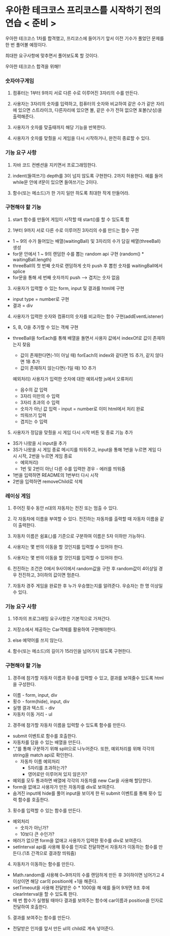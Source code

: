 <h1>우아한 테크코스 프리코스를 시작하기 전의 연습 < 준비 > </h1>

<p>우아한 테크코스 1차를 합격했고, 프리코스에 들어가기 앞서 이전 기수가 풀었던 문제를 한 번 풀어볼 예정이다.</p>
<p>최대한 요구사항에 맞추면서 풀어보도록 할 것이다.</p>

<p>우아한 테크코스 합격을 위해!!</p>

<h3> 숫자야구게임 </h3>

1. 컴퓨터는 1부터 9까지 서로 다른 수로 이루어진 3자리의 수를 만든다.
  
2. 사용자는 3자리의 숫자를 입력하고, 컴퓨터의 숫자와 비교하여 같은 수가 같은 자리에 있으면 스트라이크, 다른자리에 있으면 볼, 같은 수가 전혀 없으면 포볼(낫싱)을 출력해준다.

3. 사용자가 숫자를 맞출때까지 해당 기능을 반복한다.

4. 사용자가 숫자를 맞췄을 시 게임을 다시 시작하거나, 완전히 종료할 수 있다.

<h3> 기능 요구 사항 </h3>

1. 자바 코드 컨벤션을 지키면서 프로그래밍한다.

2. indent(들여쓰기) depth를 3이 넘지 않도록 구현한다. 2까지 허용한다.
  예를 들어 while문 안에 if문이 있으면 들여쓰기는 2이다.
  
3. 함수(또는 메소드)가 한 가지 일만 하도록 최대한 작게 만들어라.

<h3> 구현해야 할 기능 </h3>

1. start 함수를 만들어 게임이 시작할 때 start()를 할 수 있도록 함

2. 1부터 9까지 서로 다른 수로 이루어진 3자리의 수를 만드는 함수 구현
  - 1 ~ 9의 수가 들어있는 배열(waitingBall) 및 3자리의 수가 담길 배열(threeBall) 생성
  - for문 안에서 1 ~ 9의 랜덤한 수를 뽑는 random api 구현 (random() * waitingBall.length)
  - threeBall의 첫 번째 숫자로 랜덤하게 숫자 push 후 뽑힌 숫자를 waitingBall에서 splice
  - for문을 통해 세 번째 숫자까지 push --> 겹치는 숫자 없음

3. 사용자가 입력할 수 있는 form, input 및 결과를 html에 구현
  - input type = number로 구현
  - 결과 = div
  
4. 사용자가 입력한 숫자와 컴퓨터의 숫자를 비교하는 함수 구현(addEventListener)
  - S, B, O을 추가할 수 있는 객체 구현
  - threeBall을 forEach를 통해 배열을 돌면서 사용자 값에서 indexOf로 값이 존재하는지 찾음
    - 값이 존재한다면(-1이 아닐 때) forEach의 index와 같다면 1S 추가, 같지 않다면 1B 추가
    - 값이 존재하지 않는다면(-1일 때) 1O 추가
    
    예외처리) 사용자가 입력한 숫자에 대한 예외사항 js에서 오류처리
    - 음수의 값 입력
    - 3자리 미만의 수 입력
    - 3자리 초과의 수 입력
    - 숫자가 아닌 값 입력 - input = number로 이미 html에서 처리 완료
    - 띄워쓰기 입력
    - 겹치는 수 입력
    
5. 사용자가 정답을 맞췄을 시 게임 다시 시작 버튼 및 종료 기능 추가
  - 3S가 나왔을 시 input을 추가
  - 3S가 나왔을 시 게임 종료 메시지를 띄워주고, input을 통해 1번을 누르면 게임 다시 시작, 2번을 누르면 게임 종료
    - 예외처리)
    - 1번 및 2번이 아닌 다른 수를 입력한 경우 - 에러를 띄워줌
  - 1번을 입력하면 README의 1번부터 다시 시작
  - 2번을 입력하면 removeChild로 삭제


<h3> 레이싱 게임 </h3>

1. 주어진 횟수 동안 n대의 자동차는 전진 또는 멈출 수 있다.

2. 각 자동차에 이름을 부여할 수 있다. 전진하는 자동차를 출력할 때 자동차 이름을 같이 출력한다.

3. 자동차 이름은 쉼표(,)를 기준으로 구분하여 이름은 5자 이하만 가능하다.

4. 사용자는 몇 번의 이동을 할 것인지를 입력할 수 있어야 한다.

5. 사용자는 몇 번의 이동을 할 것인지를 입력할 수 있어야 한다.

6. 전진하는 조건은 0에서 9사이에서 random값을 구한 후 random값이 4이상일 경우 전진하고, 3이하의 값이면 멈춘다.

7. 자동차 경주 게임을 완료한 후 누가 우승했는지를 알려준다. 우승자는 한 명 이상일 수 있다.

<h3> 기능 요구 사항 </h3>

1. 1주차의 프로그래밍 요구사항은 기본적으로 가져간다.

2. 저장소에서 제공하는 Car객체를 활용하여 구현해야한다.

3. else 예약어를 쓰지 않는다.

4. 함수(또는 메소드)의 길이가 15라인을 넘어가지 않도록 구현한다.

<h3> 구현해야 할 기능 </h3>

1. 경주에 참가할 자동차 이름과 횟수를 입력할 수 있고, 결과를 보여줄수 있도록 html을 구성한다.
  - 이름 - form, input, div
  - 횟수 - form(hide), input, div
  - 실행 결과 텍스트 - div
  - 자동차 이동 거리 - ul

2. 경주에 참가할 자동차 이름을 입력할 수 있도록 함수를 만든다.
  - submit 이벤트로 함수를 호출한다.
  - 자동차를 담을 수 있는 배열을 만든다.
  - ","를 통해 구분하기 위해 split으로 나누어준다. 또한, 예외처리를 위해 각각의 string을 match api로 확인한다.
    - 자동차 이름 예외처리
      - 5자리를 초과하는가?
      - 영어로만 이루어져 있지 않은가?
  - 예외를 모두 통과하면 배열에 각각의 자동차를 new Car을 사용해 할당한다.
  - form을 없애고 사용자가 만든 자동차를 div로 보여준다.
  - 숨겨진 input에 hide를 풀어 input을 보이게 한 뒤 submit 이벤트를 통해 횟수 입력 함수를 호출한다.
  
3. 횟수를 입력할 수 있는 함수를 만든다.
  - 예외처리
    - 숫자가 아닌가?
    - 10보다 큰 수인가?
  - 에러가 없으면 form을 없애고 사용자가 입력한 횟수를 div로 보여준다.
  - setInterval api를 사용해 횟수를 인자로 전달하면서 자동차가 이동하는 함수를 만든다.(1초 간격으로 결과창 띄워줌)

4. 자동차가 이동하는 함수를 만든다.
  - Math.random를 사용해 0~9까지의 수를 랜덤하게 만든 후 3이하이면 넘어가고 4이상이면 해당 car의 position에 +1을 해준다.
  - setTimeout을 사용해 전달받은 수 * 1000을 해 예를 들어 9개면 9초 후에 clearInterval을 할 수 있도록 한다.
  - 매 번 함수가 실행될 때마다 결과를 보여주는 함수에 car이름과 position을 인자로 전달하여 호출한다.

5. 결과를 보여주는 함수를 만든다.
  - 전달받은 인자를 앞서 만든 ul의 child로 계속 넣어준다.
